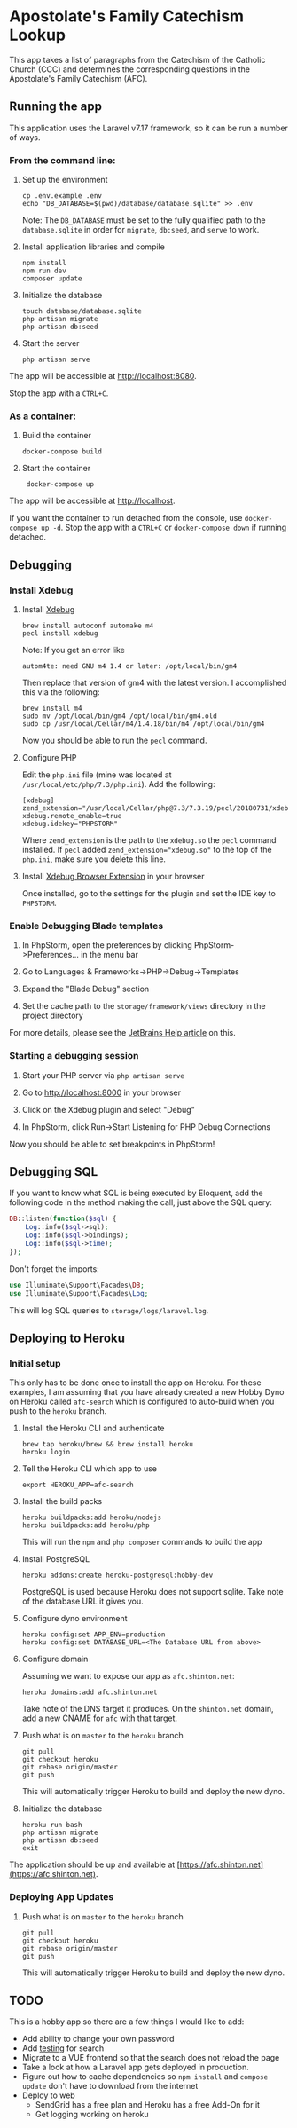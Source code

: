 # Apostolate's Family Catechism Lookup
This app takes a list of paragraphs from the Catechism of the Catholic Church (CCC) and determines the corresponding
questions in the Apostolate's Family Catechism (AFC).

## Running the app
This application uses the Laravel v7.17 framework, so it can be run a number of ways.

### From the command line:
1. Set up the environment
   ```shell script
   cp .env.example .env
   echo "DB_DATABASE=$(pwd)/database/database.sqlite" >> .env
   ```
   Note: The `DB_DATABASE` must be set to the fully qualified path to the `database.sqlite` in order
   for `migrate`, `db:seed`, and `serve` to work.  

1. Install application libraries and compile
   ```shell script
   npm install
   npm run dev
   composer update
   ```

1. Initialize the database
   ```shell script
   touch database/database.sqlite
   php artisan migrate
   php artisan db:seed
   ```
1. Start the server
   ```
   php artisan serve
   ```

The app will be accessible at [http://localhost:8080](http://localhost:8080).

Stop the app with a `CTRL+C`.

### As a container:
1. Build the container
   ```shell script
   docker-compose build
   ```
   
1. Start the container
   ```shell script
    docker-compose up
   ```

The app will be accessible at [http://localhost](http://localhost).

If you want the container to run detached from
the console, use `docker-compose up -d`. Stop the app with a `CTRL+C` or `docker-compose down` if running detached.

## Debugging

### Install Xdebug

1. Install [Xdebug](https://xdebug.org/docs/install)
   ```shell script
   brew install autoconf automake m4
   pecl install xdebug
   ```
   Note: If you get an error like
   ```shell script
   autom4te: need GNU m4 1.4 or later: /opt/local/bin/gm4
   ``` 
   Then replace that version of gm4 with the latest version. I accomplished this via the following:
   ```shell script
   brew install m4
   sudo mv /opt/local/bin/gm4 /opt/local/bin/gm4.old
   sudo cp /usr/local/Cellar/m4/1.4.18/bin/m4 /opt/local/bin/gm4
   ```
   Now you should be able to run the `pecl` command.

1. Configure PHP
   
   Edit the `php.ini` file (mine was located at `/usr/local/etc/php/7.3/php.ini`). Add the following:
   ```text
   [xdebug]
   zend_extension="/usr/local/Cellar/php@7.3/7.3.19/pecl/20180731/xdebug.so"
   xdebug.remote_enable=true
   xdebug.idekey="PHPSTORM"
   ``` 
   Where `zend_extension` is the path to the `xdebug.so` the `pecl` command installed. If `pecl` added
  `zend_extension="xdebug.so"` to the top of the `php.ini`, make sure you delete this line. 

1. Install [Xdebug Browser Extension](https://www.jetbrains.com/help/phpstorm/browser-debugging-extensions.html) in your browser
   
   Once installed, go to the settings for the plugin and set the IDE key to `PHPSTORM`.
   
### Enable Debugging Blade templates

1. In PhpStorm, open the preferences by clicking PhpStorm->Preferences... in the menu bar

1. Go to Languages & Frameworks->PHP->Debug->Templates

1. Expand the "Blade Debug" section

1. Set the cache path to the `storage/framework/views` directory in the project directory

For more details, please see the [JetBrains Help article](https://www.jetbrains.com/help/phpstorm/laravel.html#blade-template-support) on this.

### Starting a debugging session

1. Start your PHP server via `php artisan serve`

1. Go to [http://localhost:8000](http://localhost:8000) in your browser

1. Click on the Xdebug plugin and select "Debug"

1. In PhpStorm, click Run->Start Listening for PHP Debug Connections

Now you should be able to set breakpoints in PhpStorm!

## Debugging SQL

If you want to know what SQL is being executed by Eloquent, add the following code in the method
making the call, just above the SQL query:

```php
DB::listen(function($sql) {
    Log::info($sql->sql);
    Log::info($sql->bindings);
    Log::info($sql->time);
});
```

Don't forget the imports:

```php
use Illuminate\Support\Facades\DB;
use Illuminate\Support\Facades\Log;
```

This will log SQL queries to `storage/logs/laravel.log`.

## Deploying to Heroku

### Initial setup

This only has to be done once to install the app on Heroku. For these examples, I am assuming that you
have already created a new Hobby Dyno on Heroku called `afc-search` which is configured to auto-build when you
push to the `heroku` branch. 

1. Install the Heroku CLI and authenticate
   ```shell script
   brew tap heroku/brew && brew install heroku
   heroku login
   ```

1. Tell the Heroku CLI which app to use
   ```shell script
   export HEROKU_APP=afc-search
   ```

1. Install the build packs
   ```shell script
   heroku buildpacks:add heroku/nodejs
   heroku buildpacks:add heroku/php
   ```
   This will run the `npm` and `php composer` commands to build the app

1. Install PostgreSQL
   ```shell script
   heroku addons:create heroku-postgresql:hobby-dev
   ```
   PostgreSQL is used because Heroku does not support sqlite. Take note of the database URL it gives you.

1. Configure dyno environment 
   ```shell script
   heroku config:set APP_ENV=production
   heroku config:set DATABASE_URL=<The Database URL from above>
   ```

1. Configure domain
   
   Assuming we want to expose our app as `afc.shinton.net`:
   ```shell script
   heroku domains:add afc.shinton.net 
   ```
   Take note of the DNS target it produces. On the `shinton.net` domain, add a new CNAME for `afc` with that target.

1. Push what is on `master` to the `heroku` branch
   ```shell script
   git pull
   git checkout heroku
   git rebase origin/master
   git push
   ```
   This will automatically trigger Heroku to build and deploy the new dyno.

1. Initialize the database
   ```shell script
   heroku run bash
   php artisan migrate
   php artisan db:seed
   exit
   ```

The application should be up and available at [https://afc.shinton.net](https://afc.shinton.net).

### Deploying App Updates

1. Push what is on `master` to the `heroku` branch
   ```shell script
   git pull
   git checkout heroku
   git rebase origin/master
   git push
   ```
   This will automatically trigger Heroku to build and deploy the new dyno.

## TODO
This is a hobby app so there are a few things I would like to add:
* Add ability to change your own password
* Add [testing](https://laravel.com/docs/7.x/testing) for search
* Migrate to a VUE frontend so that the search does not reload the page
* Take a look at how a Laravel app gets deployed in production.
* Figure out how to cache dependencies so `npm install` and `compose update` don't have to download from the internet
* Deploy to web 
  * SendGrid has a free plan and Heroku has a free Add-On for it
  * Get logging working on heroku
  

